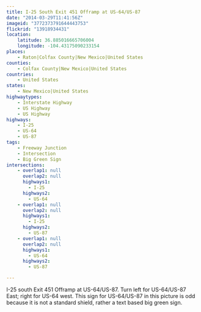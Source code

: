 ```yaml
---
title: I-25 South Exit 451 Offramp at US-64/US-87
date: "2014-03-29T11:41:56Z"
imageid: "3772373791644443753"
flickrid: "13918934431"
location:
    latitude: 36.885016665706004
    longitude: -104.43175090233154
places:
    - Raton|Colfax County|New Mexico|United States
counties:
    - Colfax County|New Mexico|United States
countries:
    - United States
states:
    - New Mexico|United States
highwaytypes:
    - Interstate Highway
    - US Highway
    - US Highway
highways:
    - I-25
    - US-64
    - US-87
tags:
    - Freeway Junction
    - Intersection
    - Big Green Sign
intersections:
    - overlap1: null
      overlap2: null
      highways1:
        - I-25
      highways2:
        - US-64
    - overlap1: null
      overlap2: null
      highways1:
        - I-25
      highways2:
        - US-87
    - overlap1: null
      overlap2: null
      highways1:
        - US-64
      highways2:
        - US-87

---
```

I-25 south Exit 451 Offramp at US-64/US-87.  Turn left for US-64/US-87 East; right for US-64 west.  This sign for US-64/US-87 in this picture is odd because it is not a standard shield, rather a text based big green sign.